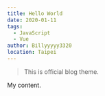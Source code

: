 ```yaml
---
title: Hello World
date: 2020-01-11
tags: 
  - JavaScript
  - Vue
author: Billyyyyy3320
location: Taipei  
---
```


> This is official blog theme.

My content.